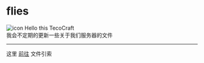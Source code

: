 # flies
![icon](icon.png)
Hello this TecoCraft<br/>
我会不定期的更新一些关于我们服务器的文件

-----
这里 [前往](plugin) 文件引索
